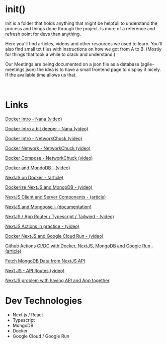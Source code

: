 # init()

Init is a folder that holds anything that might be helpfull to understand the process and things done through the project.
Is more of a reference and refresh point for devs than anything.

Here you'll find articles, videos and other resources we used to learn.
You'll also find small txt files with instructions on how we got from A to B. (Mostly for things that took a while to crack and understand.)

Our Meetings are being documented on a json file as a database (agile-meetings.json) the idea is to have a small frontend page to display it nicely. If the available time allows us that.

<br>

# Links

[Docker Intro - Nana (video)](https://www.youtube.com/watch?v=pg19Z8LL06w)

[Docker Intro a bit deeper - Nana (video)](https://www.youtube.com/watch?v=3c-iBn73dDE)

[Docker Intro - NetworkChuck (video)](https://www.youtube.com/watch?v=eGz9DS-aIeY)

[Docker Network - NetworkChuck (video)](https://www.youtube.com/watch?v=bKFMS5C4CG0)

[Docker Compose - NetworkChuck (video)](https://www.youtube.com/watch?v=DM65_JyGxCo)

[Docker and MondoDB - (video)](https://www.youtube.com/watch?v=gFjpv-nZO0U)

[NextJS on Docker - (article)](https://dev.to/scaabel/containerizing-a-nextjs-application-for-development-204d)

[Dockerize NextJS and MongoDB - (video)](https://www.youtube.com/watch?v=5UM_GhjMeSk)

[NextJS Client and Server Components - (article)](https://dev.to/brdnicolas/understanding-use-client-in-nextjs-enhancing-performance-through-client-side-component-mastery-10dg#:~:text=Server%20components%20handle%20rendering%20operations,the%20application%20of%20%27use%20client.)

[NextJS and Mongoose - (documentation)](https://mongoosejs.com/docs/nextjs.html)

[NextJS / App Router / Typescript / Tailwind - (video)](https://www.youtube.com/watch?v=ZVnjOPwW4ZA)

[NextJS Actions in practice - (video)](https://www.youtube.com/watch?v=5MRLO-7O2So)

[Docker NextJS and Google Cloud Run - (video)](https://www.youtube.com/watch?v=Pd2tVxhFnO4)

[Github Actions CI/DC with Docker, NextJS, MongoDB and Google Run - (article)](https://niranjanakella.medium.com/deployed-my-nextjs-app-on-gcp-cloud-run-with-in-minutes-using-github-ca24d4a8713b)

[Fetch MongoDB Data from NextJS API](https://www.makeuseof.com/nextjs-mongodb-mongoose-data-management-store-fetch/)

[Next JS - API Routes (video)](https://www.youtube.com/watch?v=gEB3ckYeZF4)

[NextJS problem with having API and App together](https://github.com/vercel/next.js/discussions/13316)

# Dev Technologies

-   Next js / React
-   Typescript
-   MongoDB
-   Docker
-   Google Cloud / Google Run
